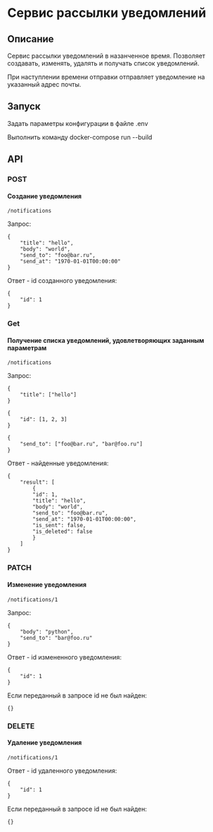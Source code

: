 # Сервис рассылки уведомлений
## Описание
Сервис рассылки уведомлений в назанченное время. Позволяет создавать, изменять, удалять и получать список уведомлений.

При наступлении времени отправки отправляет уведомление на указанный адрес почты.

## Запуск
Задать параметры конфигурации в файле .env

Выполнить команду docker-compose run --build
## API
### POST
#### Создание уведомления
`/notifications`

Запрос:
```
{
    "title": "hello",
    "body": "world",
    "send_to": "foo@bar.ru",
    "send_at": "1970-01-01T00:00:00"
}
```
Ответ - id созданного уведомления:
```
{
    "id": 1
}
```

### Get
#### Получение списка уведомлений, удовлетворяющих заданным параметрам
`/notifications`

Запрос:
```
{
    "title": ["hello"]
}
```
```
{
    "id": [1, 2, 3]
}
```
```
{
    "send_to": ["foo@bar.ru", "bar@foo.ru"]
}
```
Ответ - найденные уведомления:
```
{
    "result": [
        {
        "id": 1,
        "title": "hello",
        "body": "world",
        "send_to": "foo@bar.ru",
        "send_at": "1970-01-01T00:00:00",
        "is_sent": false,
        "is_deleted": false
        }
    ]
}
```
### PATCH
#### Изменение уведомления
`/notifications/1`

Запрос:
```
{
    "body": "python",
    "send_to": "bar@foo.ru"
}
```
Ответ - id измененного уведомления:
```
{
    "id": 1
}
```
Если переданный в запросе id не был найден:
```
{}
```
### DELETE
#### Удаление уведомления
`/notifications/1`

Ответ - id удаленного уведомления:
```
{
    "id": 1
}
```
Если переданный в запросе id не был найден:
```
{}
```
